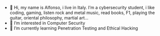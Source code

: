 - 👋 Hi, my name is Alfonso, i live in Italy. 
      I’m  a cybersecurity student, i like coding, gaming, listen rock and metal music, read books, F1,
      playing the guitar, oriental philosophy, martial art…
- 👀 I’m interested in Computer Security 
- 🌱 I’m currently learning Penetration Testing and Ethical Hacking


